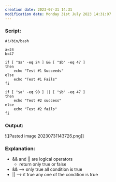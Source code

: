 ```yaml
---
creation date: 2023-07-31 14:31
modification date: Monday 31st July 2023 14:31:07
---
```


### Script:[](https://tldp.org/LDP/abs/html/ops.html#ANDOR)

```
#!/bin/bash

a=24
b=47

if [ "$a" -eq 24 ] && [ "$b" -eq 47 ]
then
	echo "Test #1 Succeeds"
else
	echo "Test #1 Fails"
fi

if [ "$a" -eq 98 ] || [ "$b" -eq 47 ]
then
    echo "Test #2 success"
else
	echo "Test #2 fails"
fi

```

### Output:

![[Pasted image 20230731143726.png]]
### Explanation:

* && and || are logical operators
	* return only true or false
* && --> only true all condition is true
* || --> it true any one of the condition is true


